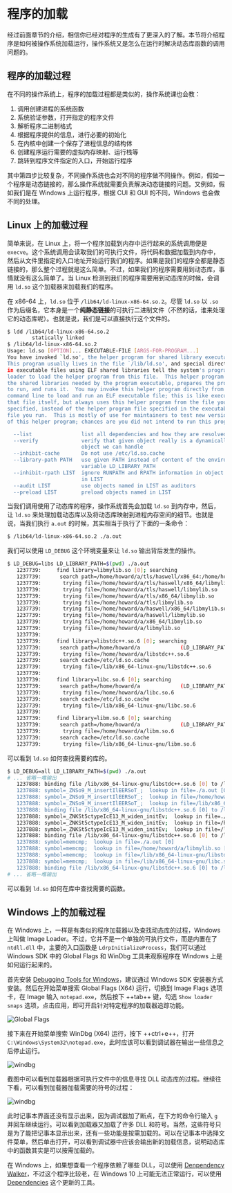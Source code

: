 # 程序的加载

经过前面章节的介绍，相信你已经对程序的生成有了更深入的了解。本节将介绍程序是如何被操作系统加载运行，操作系统又是怎么在运行时解决动态库函数的调用问题的。

## 程序的加载过程

在不同的操作系统上，程序的加载过程都是类似的，操作系统课也会教：

1. 调用创建进程的系统函数
2. 系统验证参数，打开指定的程序文件
3. 解析程序二进制格式
4. 根据程序提供的信息，进行必要的初始化
5. 在内核中创建一个保存了进程信息的结构体
6. 创建程序运行需要的虚拟内存映射、运行栈等
7. 跳转到程序文件指定的入口，开始运行程序

其中第四步比较复杂，不同操作系统也会对不同的程序做不同操作。例如，假如一个程序是动态链接的，那么操作系统就需要负责解决动态链接的问题。又例如，假如我们是在 Windows 上运行程序，根据 CUI 和 GUI 的不同，Windows 也会做不同的处理。

## Linux 上的加载过程

简单来说，在 Linux 上，将一个程序加载到内存中运行起来的系统调用便是 `execve`。这个系统调用会读取我们的可执行文件，将代码和数据加载到内存中，然后从文件里指定的入口地址开始运行我们的程序。如果是我们的程序全都是静态链接的，那么整个过程就是这么简单。不过，如果我们的程序需要用到动态库，事情就没有这么简单了。当 Linux 检测到我们的程序需要用到动态库的时候，会调用 `ld.so` 这个加载器来加载我们的程序。

在 x86-64 上，`ld.so` 位于 `/lib64/ld-linux-x86-64.so.2`。尽管 `ld.so` 以 `.so` 作为后缀名，它本身是一个**纯静态链接**的可执行二进制文件（不然的话，谁来处理它的动态库呢）。也就是说，我们是可以直接执行这个文件的。

```bash
$ ldd /lib64/ld-linux-x86-64.so.2
        statically linked
$ /lib64/ld-linux-x86-64.so.2
Usage: ld.so [OPTION]... EXECUTABLE-FILE [ARGS-FOR-PROGRAM...]
You have invoked `ld.so', the helper program for shared library executables.
This program usually lives in the file `/lib/ld.so', and special directives
in executable files using ELF shared libraries tell the system's program
loader to load the helper program from this file.  This helper program loads
the shared libraries needed by the program executable, prepares the program
to run, and runs it.  You may invoke this helper program directly from the
command line to load and run an ELF executable file; this is like executing
that file itself, but always uses this helper program from the file you
specified, instead of the helper program file specified in the executable
file you run.  This is mostly of use for maintainers to test new versions
of this helper program; chances are you did not intend to run this program.

  --list                list all dependencies and how they are resolved
  --verify              verify that given object really is a dynamically linked
                        object we can handle
  --inhibit-cache       Do not use /etc/ld.so.cache
  --library-path PATH   use given PATH instead of content of the environment
                        variable LD_LIBRARY_PATH
  --inhibit-rpath LIST  ignore RUNPATH and RPATH information in object names
                        in LIST
  --audit LIST          use objects named in LIST as auditors
  --preload LIST        preload objects named in LIST
```

当我们调用使用了动态库的程序，操作系统首先会加载 `ld.so` 到内存中，然后，让 `ld.so` 来处理加载动态库以及将动态库映射到进程内存空间的细节。也就是说，当我们执行 `a.out` 的时候，其实相当于执行了下面的一条命令：

```bash
$ /lib64/ld-linux-x86-64.so.2 ./a.out
```

我们可以使用 `LD_DEBUG` 这个环境变量来让 `ld.so` 输出背后发生的操作。

```bash
$ LD_DEBUG=libs LD_LIBRARY_PATH=$(pwd) ./a.out
   1237739:     find library=libmylib.so [0]; searching
   1237739:      search path=/home/howard/a/tls/haswell/x86_64:/home/howard/a/tls/haswell:/home/howard/a/tls/x86_64:/home/howard/a/tls:/home/howard/a/haswell/x86_64:/home/howard/a/haswell:/home/howard/a/x86_64:/home/howard/a             (LD_LIBRARY_PATH)
   1237739:       trying file=/home/howard/a/tls/haswell/x86_64/libmylib.so
   1237739:       trying file=/home/howard/a/tls/haswell/libmylib.so
   1237739:       trying file=/home/howard/a/tls/x86_64/libmylib.so
   1237739:       trying file=/home/howard/a/tls/libmylib.so
   1237739:       trying file=/home/howard/a/haswell/x86_64/libmylib.so
   1237739:       trying file=/home/howard/a/haswell/libmylib.so
   1237739:       trying file=/home/howard/a/x86_64/libmylib.so
   1237739:       trying file=/home/howard/a/libmylib.so
   1237739:
   1237739:     find library=libstdc++.so.6 [0]; searching
   1237739:      search path=/home/howard/a             (LD_LIBRARY_PATH)
   1237739:       trying file=/home/howard/a/libstdc++.so.6
   1237739:      search cache=/etc/ld.so.cache
   1237739:       trying file=/lib/x86_64-linux-gnu/libstdc++.so.6
   1237739:
   1237739:     find library=libc.so.6 [0]; searching
   1237739:      search path=/home/howard/a             (LD_LIBRARY_PATH)
   1237739:       trying file=/home/howard/a/libc.so.6
   1237739:      search cache=/etc/ld.so.cache
   1237739:       trying file=/lib/x86_64-linux-gnu/libc.so.6
   1237739:
   1237739:     find library=libm.so.6 [0]; searching
   1237739:      search path=/home/howard/a             (LD_LIBRARY_PATH)
   1237739:       trying file=/home/howard/a/libm.so.6
   1237739:      search cache=/etc/ld.so.cache
   1237739:       trying file=/lib/x86_64-linux-gnu/libm.so.6
```

可以看到 `ld.so` 如何查找需要的库的。

```bash
$ LD_DEBUG=all LD_LIBRARY_PATH=$(pwd) ./a.out
# ... 省略一堆输出
   1237888: binding file /lib/x86_64-linux-gnu/libstdc++.so.6 [0] to /lib/x86_64-linux-gnu/libc.so.6 [0]: normal symbol `fwrite' [GLIBC_2.2.5]
   1237888: symbol=_ZNSo9_M_insertIlEERSoT_;  lookup in file=./a.out [0]
   1237888: symbol=_ZNSo9_M_insertIlEERSoT_;  lookup in file=/home/howard/a/libmylib.so [0]
   1237888: symbol=_ZNSo9_M_insertIlEERSoT_;  lookup in file=/lib/x86_64-linux-gnu/libstdc++.so.6 [0]
   1237888: binding file /lib/x86_64-linux-gnu/libstdc++.so.6 [0] to /lib/x86_64-linux-gnu/libstdc++.so.6 [0]: normal symbol `_ZNSo9_M_insertIlEERSoT_' [GLIBCXX_3.4.9]
   1237888: symbol=_ZNKSt5ctypeIcE13_M_widen_initEv;  lookup in file=./a.out [0]
   1237888: symbol=_ZNKSt5ctypeIcE13_M_widen_initEv;  lookup in file=/home/howard/a/libmylib.so [0]
   1237888: symbol=_ZNKSt5ctypeIcE13_M_widen_initEv;  lookup in file=/lib/x86_64-linux-gnu/libstdc++.so.6 [0]
   1237888: binding file /lib/x86_64-linux-gnu/libstdc++.so.6 [0] to /lib/x86_64-linux-gnu/libstdc++.so.6 [0]: normal symbol `_ZNKSt5ctypeIcE13_M_widen_initEv' [GLIBCXX_3.4.11]
   1237888: symbol=memcmp;  lookup in file=./a.out [0]
   1237888: symbol=memcmp;  lookup in file=/home/howard/a/libmylib.so [0]
   1237888: symbol=memcmp;  lookup in file=/lib/x86_64-linux-gnu/libstdc++.so.6 [0]
   1237888: symbol=memcmp;  lookup in file=/lib/x86_64-linux-gnu/libc.so.6 [0]
   1237888: binding file /lib/x86_64-linux-gnu/libstdc++.so.6 [0] to /lib/x86_64-linux-gnu/libc.so.6 [0]: normal symbol `memcmp' [GLIBC_2.2.5]
# ... 省略一堆输出
```

可以看到 `ld.so` 如何在库中查找需要的函数。

## Windows 上的加载过程

在 Windows 上，一样是有类似的程序加载器以及查找动态库的过程，Windows 上叫做 Image Loader。不过，它并不是一个单独的可执行文件，而是内置在了 `ntdll.dll` 中，主要的入口函数是 `LdrpInitializeProcess`，我们可以通过 Windows SDK 中的 Global Flags 和 WinDbg 工具来观察程序在 Windows 上是如何运行起来的。

首先安装 [Debugging Tools for Windows](https://docs.microsoft.com/en-us/windows-hardware/drivers/debugger/debugger-download-tools)，建议通过 Windows SDK 安装器方式安装。然后在开始菜单搜索 Global Flags (X64) 运行，切换到 Image Flags 选项卡，在 Image 输入 `notepad.exe`，然后按下 ++tab++ 键，勾选 `Show loader snaps` 选项，点击应用，即可开启针对特定程序的加载器追踪功能。

![Global Flags](img/gflags.png)

接下来在开始菜单搜索 WinDbg (X64) 运行，按下 ++ctrl+e++，打开 `C:\Windows\System32\notepad.exe`，此时应该可以看到调试器在输出一些信息之后停止运行。

![windbg](img/windbg1.png)

截图中可以看到加载器根据可执行文件中的信息寻找 DLL 动态库的过程。继续往下看，可以看到加载器加载需要的符号的过程：

![windbg](img/windbg2.png)

此时记事本界面还没有显示出来，因为调试器加了断点，在下方的命令行输入 `g` 并回车继续运行。可以看到加载器又加载了许多 DLL 和符号。当然，这些符号只是为了能把记事本显示出来，还有一些功能是按需加载的。可以在记事本中选择文件菜单，然后单击打开，可以看到调试器中应该会输出新的加载信息，说明动态库中的函数其实是可以按需加载的。

在 Windows 上，如果想查看一个程序依赖了哪些 DLL，可以使用 [Denpendency Walker](https://www.dependencywalker.com/)，不过这个程序比较老，在 Windows 10 上可能无法正常运行，可以使用 [Dependencies](https://github.com/lucasg/Dependencies) 这个更新的工具。